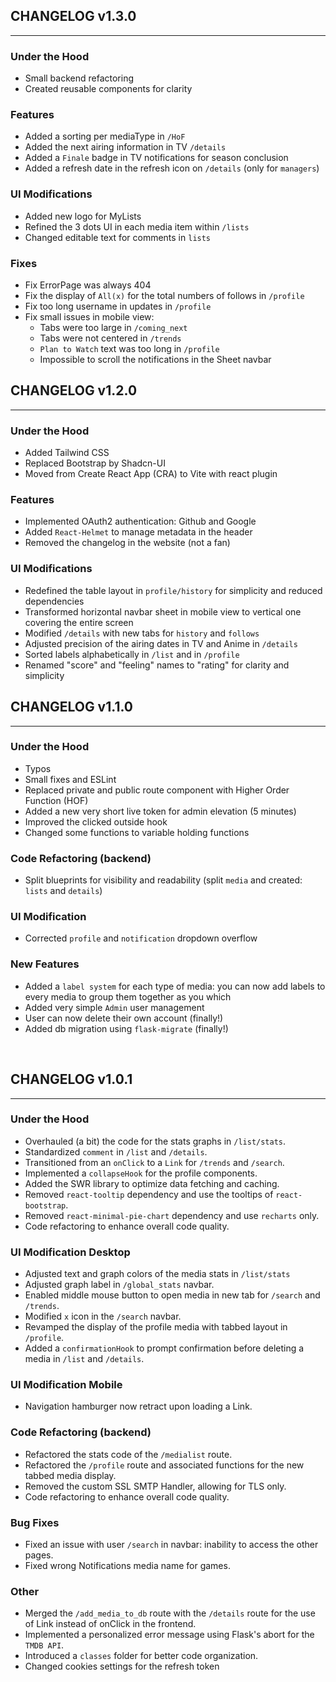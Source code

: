 ## CHANGELOG v1.3.0
---
### Under the Hood
- Small backend refactoring
- Created reusable components for clarity

### Features
- Added a sorting per mediaType in `/HoF`
- Added the next airing information in TV `/details`
- Added a `Finale` badge in TV notifications for season conclusion
- Added a refresh date in the refresh icon on `/details` (only for `managers`)

### UI Modifications
- Added new logo for MyLists
- Refined the 3 dots UI in each media item within `/lists`
- Changed editable text for comments in `lists`

### Fixes
- Fix ErrorPage was always 404
- Fix the display of `All(x)` for the total numbers of follows in `/profile`
- Fix too long username in updates in `/profile`
- Fix small issues in mobile view:
  - Tabs were too large in `/coming_next`
  - Tabs were not centered in `/trends`
  - `Plan to Watch` text was too long in `/profile` 
  - Impossible to scroll the notifications in the Sheet navbar

## CHANGELOG v1.2.0
---
### Under the Hood
- Added Tailwind CSS
- Replaced Bootstrap by Shadcn-UI
- Moved from Create React App (CRA) to Vite with react plugin

### Features
- Implemented OAuth2 authentication: Github and Google
- Added `React-Helmet` to manage metadata in the header
- Removed the changelog in the website (not a fan)

### UI Modifications
- Redefined the table layout in `profile/history` for simplicity and reduced dependencies
- Transformed horizontal navbar sheet in mobile view to vertical one covering the entire screen
- Modified `/details` with new tabs for `history` and `follows`
- Adjusted precision of the airing dates in TV and Anime in `/details`
- Sorted labels alphabetically in `/list` and in `/profile`
- Renamed "score" and "feeling" names to "rating" for clarity and simplicity


## CHANGELOG v1.1.0
---
### Under the Hood
- Typos
- Small fixes and ESLint
- Replaced private and public route component with Higher Order Function (HOF)
- Added a new very short live token for admin elevation (5 minutes)
- Improved the clicked outside hook
- Changed some functions to variable holding functions

### Code Refactoring (backend)
- Split blueprints for visibility and readability (split `media` and created: `lists` and `details`)

### UI Modification
- Corrected `profile` and `notification` dropdown overflow 

### New Features
- Added a `label system` for each type of media: you can now add labels to every media to group them together as you which
- Added very simple `Admin` user management
- User can now delete their own account (finally!)
- Added db migration using `flask-migrate` (finally!)


&nbsp;
## CHANGELOG v1.0.1
---
### Under the Hood
- Overhauled (a bit) the code for the stats graphs in `/list/stats`.
- Standardized `comment` in `/list` and `/details`.
- Transitioned from an `onClick` to a `Link` for `/trends` and `/search`.
- Implemented a `collapseHook` for the profile components.
- Added the SWR library to optimize data fetching and caching.
- Removed `react-tooltip` dependency and use the tooltips of `react-bootstrap`.
- Removed `react-minimal-pie-chart` dependency and use `recharts` only.
- Code refactoring to enhance overall code quality.

### UI Modification Desktop
- Adjusted text and graph colors of the media stats in `/list/stats`
- Adjusted graph label in `/global_stats` navbar.
- Enabled middle mouse button to open media in new tab for `/search` and `/trends`.
- Modified `x` icon in the `/search` navbar.
- Revamped the display of the profile media with tabbed layout in `/profile`.
- Added a `confirmationHook` to prompt confirmation before deleting a media in `/list` and `/details`.

### UI Modification Mobile
- Navigation hamburger now retract upon loading a Link.

### Code Refactoring (backend)
- Refactored the stats code of the `/medialist` route.
- Refactored the `/profile` route and associated functions for the new tabbed media display.
- Removed the custom SSL SMTP Handler, allowing for TLS only.
- Code refactoring to enhance overall code quality.

### Bug Fixes
- Fixed an issue with user `/search` in navbar: inability to access the other pages.
- Fixed wrong Notifications media name for games.

### Other
- Merged the `/add_media_to_db` route with the `/details` route for the use of Link instead of onClick in the frontend.
- Implemented a personalized error message using Flask's abort for the `TMDB API`.
- Introduced a `classes` folder for better code organization.
- Changed cookies settings for the refresh token

